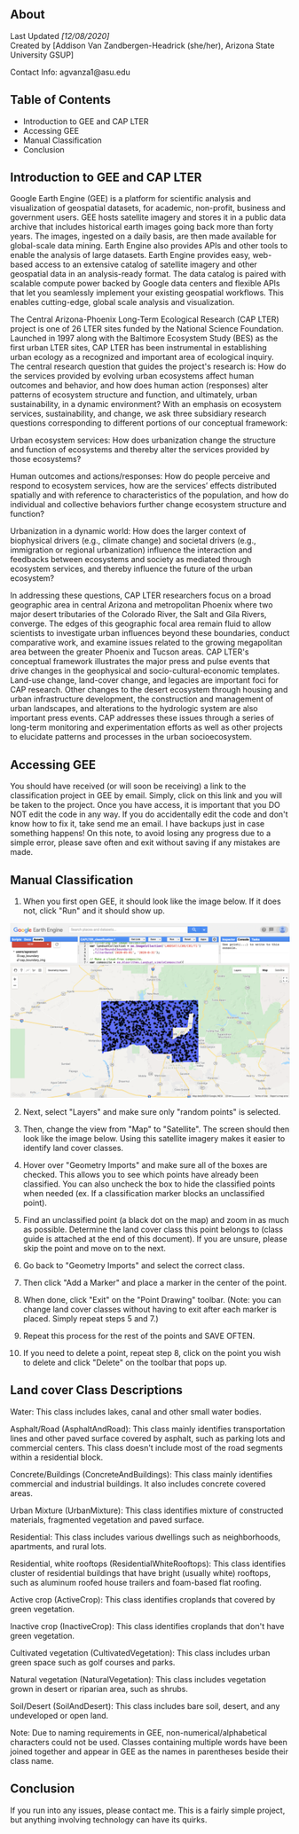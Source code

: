 ## About
Last Updated *[12/08/2020]*   
Created by [Addison Van Zandbergen-Headrick (she/her), Arizona State University GSUP]
<p>Contact Info: agvanza1@asu.edu</p>


## Table of Contents
- Introduction to GEE and CAP LTER
- Accessing GEE
- Manual Classification
- Conclusion

## Introduction to GEE and CAP LTER
<p> Google Earth Engine (GEE) is a platform for scientific analysis and visualization of geospatial datasets, for academic, non-profit, business and government users. GEE hosts satellite imagery and stores it in a public data archive that includes historical earth images going back more than forty years. The images, ingested on a daily basis, are then made available for global-scale data mining. Earth Engine also provides APIs and other tools to enable the analysis of large datasets. Earth Engine provides easy, web-based access to an extensive catalog of satellite imagery and other geospatial data in an analysis-ready format. The data catalog is paired with scalable compute power backed by Google data centers and flexible APIs that let you seamlessly implement your existing geospatial workflows. This enables cutting-edge, global scale analysis and visualization.</p>
<p> The Central Arizona-Phoenix Long-Term Ecological Research (CAP LTER) project is one of 26 LTER sites funded by the National Science Foundation. Launched in 1997 along with the Baltimore Ecosystem Study (BES) as the first urban LTER sites, CAP LTER has been instrumental in establishing urban ecology as a recognized and important area of ecological inquiry. The central research question that guides the project's research is: How do the services provided by evolving urban ecosystems affect human outcomes and behavior, and how does human action (responses) alter patterns of ecosystem structure and function, and ultimately, urban sustainability, in a dynamic environment? With an emphasis on ecosystem services, sustainability, and change, we ask three subsidiary research questions corresponding to different portions of our conceptual framework:

Urban ecosystem services: How does urbanization change the structure and function of ecosystems and thereby alter the services provided by those ecosystems?

Human outcomes and actions/responses: How do people perceive and respond to ecosystem services, how are the services’ effects distributed spatially and with reference to characteristics of the population, and how do individual and collective behaviors further change ecosystem structure and function?

Urbanization in a dynamic world: How does the larger context of biophysical drivers (e.g., climate change) and societal drivers (e.g., immigration or regional urbanization) influence the interaction and feedbacks between ecosystems and society as mediated through ecosystem services, and thereby influence the future of the urban ecosystem?

In addressing these questions, CAP LTER researchers focus on a broad geographic area in central Arizona and metropolitan Phoenix where two major desert tributaries of the Colorado River, the Salt and Gila Rivers, converge. The edges of this geographic focal area remain fluid to allow scientists to investigate urban influences beyond these boundaries, conduct comparative work, and examine issues related to the growing megapolitan area between the greater Phoenix and Tucson areas. CAP LTER's conceptual framework illustrates the major press and pulse events that drive changes in the geophysical and socio-cultural-economic templates. Land-use change, land-cover change, and legacies are important foci for CAP research. Other changes to the desert ecosystem through housing and urban infrastructure development, the construction and management of urban landscapes, and alterations to the hydrologic system are also important press events. CAP addresses these issues through a series of long-term monitoring and experimentation efforts as well as other projects to elucidate patterns and processes in the urban socioecosystem.
</p>

## Accessing GEE
<p> You should have received (or will soon be receiving) a link to the classification project in GEE by email. Simply, click on this link and you will be taken to the project. Once you have access, it is important that you DO NOT edit the code in any way. If you do accidentally edit the code and don't know how to fix it, take send me an email. I have backups just in case something happens! On this note, to avoid losing any progress due to a simple error, please save often and exit without saving if any mistakes are made. </p>

## Manual Classification
1. When you first open GEE, it should look like the image below. If it does not, click "Run" and it should show up.

![Opening Map](images/OpenScreen.PNG)

2. Next, select "Layers" and make sure only "random points" is selected. 

3. Then, change the view from "Map" to "Satellite". The screen should then look like the image below. Using this satellite imagery makes it easier to identify land cover classes. 

4. Hover over "Geometry Imports" and make sure all of the boxes are checked. This allows you to see which points have already been classified. You can also uncheck the box to hide the classified points when needed (ex. If a classification marker blocks an unclassified point).

5. Find an unclassified point (a black dot on the map) and zoom in as much as possible. Determine the land cover class this point belongs to (class guide is attached at the end of this document). If you are unsure, please skip the point and move on to the next. 

6. Go back to "Geometry Imports" and select the correct class. 

7. Then click "Add a Marker" and place a marker in the center of the point.

8. When done, click "Exit" on the "Point Drawing" toolbar. (Note: you can change land cover classes without having to exit after each marker is placed. Simply repeat steps 5 and 7.) 

9. Repeat this process for the rest of the points and SAVE OFTEN.

10. If you need to delete a point, repeat step 8, click on the point you wish to delete and click "Delete" on the toolbar that pops up. 

## Land cover Class Descriptions
Water: This class includes lakes, canal and other small water bodies.

Asphalt/Road (AsphaltAndRoad): This class mainly identifies transportation lines and other paved surface covered by asphalt, such as parking lots and commercial centers. This class doesn't include most of the road segments within a residential block.

Concrete/Buildings (ConcreteAndBuildings): This class mainly identifies commercial and industrial buildings. It also includes concrete covered areas.

Urban Mixture (UrbanMixture): This class identifies mixture of constructed materials, fragmented vegetation and paved surface.

Residential: This class includes various dwellings such as neighborhoods, apartments, and rural lots.

Residential, white rooftops (ResidentialWhiteRooftops): This class identifies cluster of residential buildings that have bright (usually white) rooftops, such as aluminum roofed house trailers and foam-based flat roofing.

Active crop (ActiveCrop): This class identifies croplands that covered by green vegetation.

Inactive crop (InactiveCrop): This class identifies croplands that don't have green vegetation.

Cultivated vegetation (CultivatedVegetation): This class includes urban green space such as golf courses and parks.

Natural vegetation (NaturalVegetation): This class includes vegetation grown in desert or riparian area, such as shrubs.

Soil/Desert (SoilAndDesert): This class includes bare soil, desert, and any undeveloped or open land.

Note: Due to naming requirements in GEE, non-numerical/alphabetical characters could not be used. Classes containing multiple words have been joined together and appear in GEE as the names in parentheses beside their class name.

## Conclusion
If you run into any issues, please contact me. This is a fairly simple project, but anything involving technology can have its quirks. 
